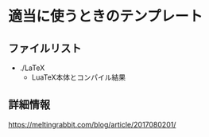 # 適当に使うときのテンプレート

## ファイルリスト
  + ./LaTeX
    * LuaTeX本体とコンパイル結果

## 詳細情報
https://meltingrabbit.com/blog/article/2017080201/

